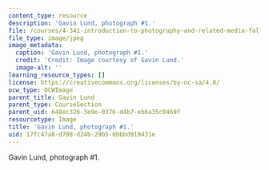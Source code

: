 ```yaml
---
content_type: resource
description: 'Gavin Lund, photograph #1.'
file: /courses/4-341-introduction-to-photography-and-related-media-fall-2007/17fc47a8d708d24b29b56bbbd919431e_lund1.jpg
file_type: image/jpeg
image_metadata:
  caption: 'Gavin Lund, photograph #1.'
  credit: 'Credit: Image courtesy of Gavin Lund.'
  image-alt: ''
learning_resource_types: []
license: https://creativecommons.org/licenses/by-nc-sa/4.0/
ocw_type: OCWImage
parent_title: Gavin Lund
parent_type: CourseSection
parent_uid: 648ec326-3e9e-0376-d4b7-eb6a35c0469f
resourcetype: Image
title: 'Gavin Lund, photograph #1.'
uid: 17fc47a8-d708-d24b-29b5-6bbbd919431e
---
```

Gavin Lund, photograph #1.